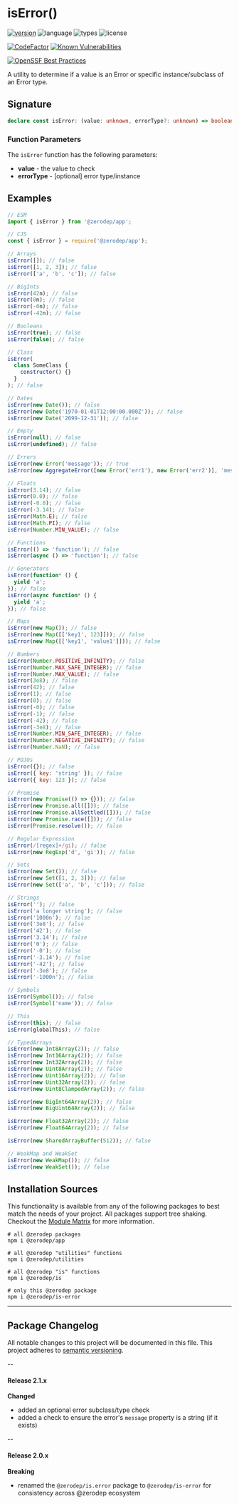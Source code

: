# isError()

[![version](https://img.shields.io/npm/v/@zerodep/is-error?style=flat-square&color=blue)](https://www.npmjs.com/package/@zerodep/is-error)
![language](https://img.shields.io/badge/typescript-100%25-blue?style=flat-square)
![types](https://img.shields.io/badge/types-included-blue?style=flat-square)
![license](https://img.shields.io/github/license/cdepage/zerodep?color=blue&style=flat-square)

[![CodeFactor](https://www.codefactor.io/repository/github/cdepage/zerodep/badge)](https://www.codefactor.io/repository/github/cdepage/zerodep)
[![Known Vulnerabilities](https://snyk.io/test/github/cdepage/zerodep/badge.svg)](https://snyk.io/test/github/cdepage/zerodep)

[![OpenSSF Best Practices](https://www.bestpractices.dev/projects/9225/badge)](https://www.bestpractices.dev/projects/9225)

A utility to determine if a value is an Error or specific instance/subclass of an Error type.

## Signature

```typescript
declare const isError: (value: unknown, errorType?: unknown) => boolean;
```

### Function Parameters

The `isError` function has the following parameters:

- **value** - the value to check
- **errorType** - [optional] error type/instance

## Examples

```javascript
// ESM
import { isError } from '@zerodep/app';

// CJS
const { isError } = require('@zerodep/app');
```

```javascript
// Arrays
isError([]); // false
isError([1, 2, 3]); // false
isError(['a', 'b', 'c']); // false

// BigInts
isError(42n); // false
isError(0n); // false
isError(-0n); // false
isError(-42n); // false

// Booleans
isError(true); // false
isError(false); // false

// Class
isError(
  class SomeClass {
    constructor() {}
  }
); // false

// Dates
isError(new Date()); // false
isError(new Date('1970-01-01T12:00:00.000Z')); // false
isError(new Date('2099-12-31')); // false

// Empty
isError(null); // false
isError(undefined); // false

// Errors
isError(new Error('message')); // true
isError(new AggregateError([new Error('err1'), new Error('err2')], 'message')); // true

// Floats
isError(3.14); // false
isError(0.0); // false
isError(-0.0); // false
isError(-3.14); // false
isError(Math.E); // false
isError(Math.PI); // false
isError(Number.MIN_VALUE); // false

// Functions
isError(() => 'function'); // false
isError(async () => 'function'); // false

// Generators
isError(function* () {
  yield 'a';
}); // false
isError(async function* () {
  yield 'a';
}); // false

// Maps
isError(new Map()); // false
isError(new Map([['key1', 123]])); // false
isError(new Map([['key1', 'value1']])); // false

// Numbers
isError(Number.POSITIVE_INFINITY); // false
isError(Number.MAX_SAFE_INTEGER); // false
isError(Number.MAX_VALUE); // false
isError(3e8); // false
isError(42); // false
isError(1); // false
isError(0); // false
isError(-0); // false
isError(-1); // false
isError(-42); // false
isError(-3e8); // false
isError(Number.MIN_SAFE_INTEGER); // false
isError(Number.NEGATIVE_INFINITY); // false
isError(Number.NaN); // false

// POJOs
isError({}); // false
isError({ key: 'string' }); // false
isError({ key: 123 }); // false

// Promise
isError(new Promise(() => {})); // false
isError(new Promise.all([])); // false
isError(new Promise.allSettled([])); // false
isError(new Promise.race([])); // false
isError(Promise.resolve()); // false

// Regular Expression
isError(/[regex]+/gi); // false
isError(new RegExp('d', 'gi')); // false

// Sets
isError(new Set()); // false
isError(new Set([1, 2, 3])); // false
isError(new Set(['a', 'b', 'c'])); // false

// Strings
isError(''); // false
isError('a longer string'); // false
isError('1000n'); // false
isError('3e8'); // false
isError('42'); // false
isError('3.14'); // false
isError('0'); // false
isError('-0'); // false
isError('-3.14'); // false
isError('-42'); // false
isError('-3e8'); // false
isError('-1000n'); // false

// Symbols
isError(Symbol()); // false
isError(Symbol('name')); // false

// This
isError(this); // false
isError(globalThis); // false

// TypedArrays
isError(new Int8Array(2)); // false
isError(new Int16Array(2)); // false
isError(new Int32Array(2)); // false
isError(new Uint8Array(2)); // false
isError(new Uint16Array(2)); // false
isError(new Uint32Array(2)); // false
isError(new Uint8ClampedArray(2)); // false

isError(new BigInt64Array(2)); // false
isError(new BigUint64Array(2)); // false

isError(new Float32Array(2)); // false
isError(new Float64Array(2)); // false

isError(new SharedArrayBuffer(512)); // false

// WeakMap and WeakSet
isError(new WeakMap()); // false
isError(new WeakSet()); // false
```

## Installation Sources

This functionality is available from any of the following packages to best match the needs of your project. All packages support tree shaking. Checkout the [Module Matrix](/) for more information.

```shell
# all @zerodep packages
npm i @zerodep/app

# all @zerodep "utilities" functions
npm i @zerodep/utilities

# all @zerodep "is" functions
npm i @zerodep/is

# only this @zerodep package
npm i @zerodep/is-error
```

---

## Package Changelog

All notable changes to this project will be documented in this file. This project adheres to [semantic versioning](https://semver.org/spec/v2.0.0.html).

--

#### Release 2.1.x

**Changed**

- added an optional error subclass/type check
- added a check to ensure the error's `message` property is a string (if it exists)

--

#### Release 2.0.x

**Breaking**

- renamed the `@zerodep/is.error` package to `@zerodep/is-error` for consistency across @zerodep ecosystem
